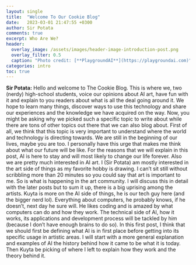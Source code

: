 ```yaml
---
layout: single
title:  "Welcome To Our Cookie Blog"
date:   2023-03-01 21:47:55 +0300
author: Sir Potata
comments: true
excerpt: Who Are We?
header:
  overlay_image: /assets/images/header-image-introduction-post.png
  overlay_filter: 0.5
  caption: "Photo credit: [**PlaygroundAI**](https://playgroundai.com)"
categories: intro
toc: true
---
```

**Sir Potata:** Hello and welcome to The Cookie Blog. This is where we, two (nerdy) high-school students, voice our opinions about AI art, have fun with it and explain to you readers about what is all the deal going around it. We hope to learn many things, discover ways to use this technology and share our experiences and the knowledge we have acquired on the way.
Now, you might be asking why we picked such a specific topic to write about while there are tons of other topics out there that we can also blog about. First of all, we think that this topic is very important to understand where the world and technology is directing towards. We are still in the beginning of our lives, maybe you are too. I personally have this urge that makes me think about what our future will be like. For the reasons that we will explain in this post, AI is here to stay and will most likely to change our life forever. Also we are pretty much interested in AI art. I (Sir Potata) am mostly interested in the art side of things as my favorite hobby is drawing. I can’t sit still without scribbling more than 20 minutes so you could say that art is important to me. So is what is happening in the art community. I will discuss this in detail with the later posts but to sum it up, there is a big uprising among the artists.  Kuyta is more on the AI side of things, he is our tech guy here (and the bigger nerd lol). Everything about computers, he probably knows, if he doesn’t, next day he sure will. He likes coding and is amazed by what computers can do and how they work. The technical side of AI, how it works, its applications and development process will be tackled by him (because I don’t have enough brains to do so).
In this first post, I think that we should first be defining what AI is in first place before getting into its specific usage in artistic areas. I will start with a more general explanation and examples of AI the history behind how it came to be what it is today. Then Kuyta be picking of where I left to explain how they work and the theory behind it.
